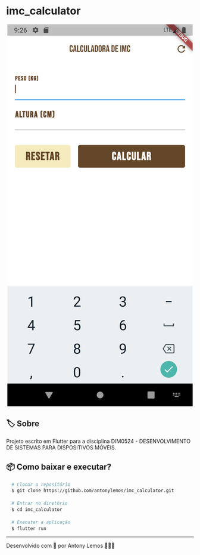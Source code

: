# imc_calculator

<p align="center">
  <img alt="Imc Calculator App" src=".github/screenshot.png" />
</p>

## 🏷️ Sobre

Projeto escrito em Flutter para a disciplina DIM0524 - DESENVOLVIMENTO DE SISTEMAS PARA DISPOSITIVOS MÓVEIS.

## 📦 Como baixar e executar?

```bash
  # Clonar o repositório
  $ git clone https://github.com/antonylemos/imc_calculator.git

  # Entrar no diretório
  $ cd imc_calculator

  # Executar a aplicação
  $ flutter run
```

---

Desenvolvido com 💜 por Antony Lemos 🧑🏽‍🚀
